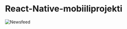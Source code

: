 # React-Native-mobiiliprojekti

![Newsfeed](https://github.com/elinapiispanen/React-Native-mobiiliprojekti/images/Newsfeed.jpg)
